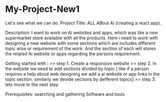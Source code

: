 # My-Project-New1
Let's see what we can do.
Project Title: ALL ABout Ai (creating a react app).

Description: I want to work on Ai websites and apps, which was like a new supermarket store available with all the products. Here i need to work with designing a new website with some sections which are includes different topic wise or requirement of the work. And the section of each will stores the related Ai website or apps regarding the persons requirement.

Getting started with : >> step 1. Create a responsive website 
                       >> step 2. In the website we need to add sections divided by topic [ like if a person requires a help about web designing we add a ai website or app links in the topic section. similarly we devide sections by defferent topics]
                       >> step 3. lets move to the next step

Prerequisites:
                searching and gathering Software and tools 
